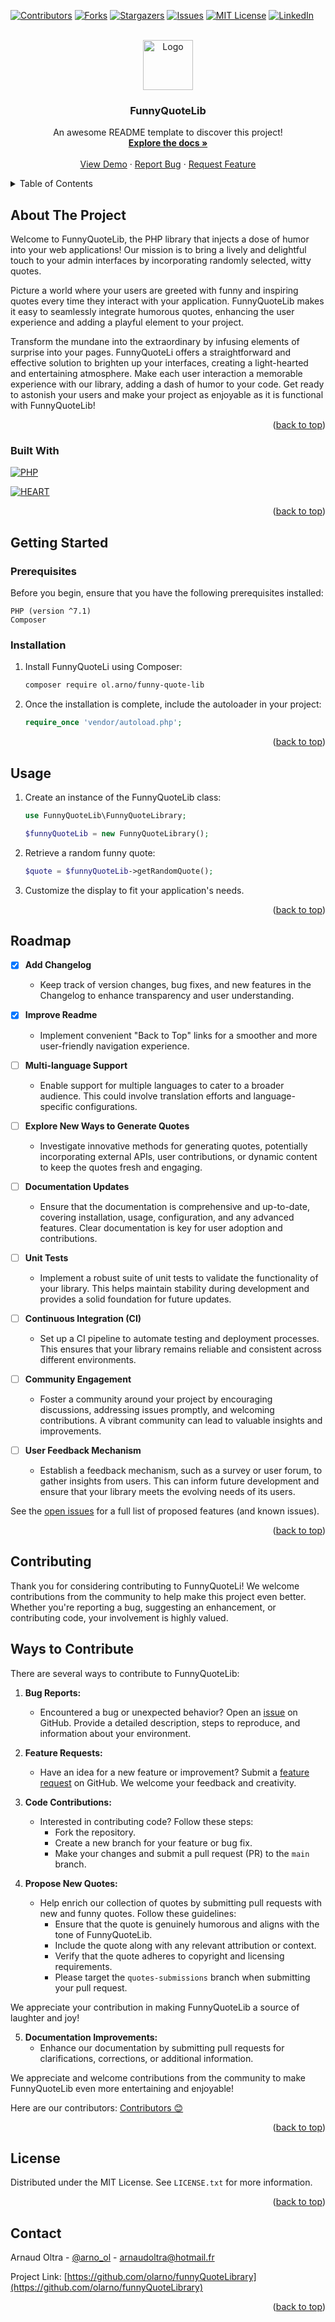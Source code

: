 <a name="readme-top"></a>

<!-- PROJECT SHIELDS -->
<!--
*** I'm using markdown "reference style" links for readability.
*** Reference links are enclosed in brackets [ ] instead of parentheses ( ).
*** See the bottom of this document for the declaration of the reference variables
*** for contributors-url, forks-url, etc. This is an optional, concise syntax you may use.
*** https://www.markdownguide.org/basic-syntax/#reference-style-links
-->
[![Contributors][contributors-shield]][contributors-url]
[![Forks][forks-shield]][forks-url]
[![Stargazers][stars-shield]][stars-url]
[![Issues][issues-shield]][issues-url]
[![MIT License][license-shield]][license-url]
[![LinkedIn][linkedin-shield]][linkedin-url]

<!-- PROJECT LOGO -->
<br />
<div align="center">
  <a href="https://github.com/olarno/funnyQuoteLibrary">
    <img src="images/logo.jpg" alt="Logo" width="80" height="80">
  </a>

  <h3 align="center">FunnyQuoteLib</h3>

  <p align="center">
    An awesome README template to discover this project!
    <br />
    <a href="https://github.com/olarno/funnyQuoteLibrary"><strong>Explore the docs »</strong></a>
    <br />
    <br />
    <a href="https://github.com/olarno/funnyQuoteLibrary">View Demo</a>
    ·
    <a href="https://github.com/olarno/funnyQuoteLibrary/issues">Report Bug</a>
    ·
    <a href="https://github.com/olarno/funnyQuoteLibrary/issues">Request Feature</a>
  </p>
</div>

<!-- TABLE OF CONTENTS -->
<details>
  <summary>Table of Contents</summary>
  <ol>
    <li>
      <a href="#about-the-project">About The Project</a>
      <ul>
        <li><a href="#built-with">Built With</a></li>
      </ul>
    </li>
    <li>
      <a href="#getting-started">Getting Started</a>
      <ul>
        <li><a href="#prerequisites">Prerequisites</a></li>
        <li><a href="#installation">Installation</a></li>
      </ul>
    </li>
    <li><a href="#usage">Usage</a></li>
    <li><a href="#roadmap">Roadmap</a></li>
    <li><a href="#contributing">Contributing</a></li>
    <li><a href="#license">License</a></li>
    <li><a href="#contact">Contact</a></li>
  </ol>
</details>

<!-- ABOUT THE PROJECT -->
## About The Project

Welcome to FunnyQuoteLib, the PHP library that injects a dose of humor into your web applications! Our mission is to bring a lively and delightful touch to your admin interfaces by incorporating randomly selected, witty quotes. 

Picture a world where your users are greeted with funny and inspiring quotes every time they interact with your application. FunnyQuoteLib makes it easy to seamlessly integrate humorous quotes, enhancing the user experience and adding a playful element to your project.

Transform the mundane into the extraordinary by infusing elements of surprise into your pages. FunnyQuoteLi offers a straightforward and effective solution to brighten up your interfaces, creating a light-hearted and entertaining atmosphere. Make each user interaction a memorable experience with our library, adding a dash of humor to your code. Get ready to astonish your users and make your project as enjoyable as it is functional with FunnyQuoteLib!

<p align="right">(<a href="#readme-top">back to top</a>)</p>

### Built With

[![PHP][PHP-shield]][PHP-url]

[![HEART][HEART-shield]][HEART-url]

<p align="right">(<a href="#readme-top">back to top</a>)</p>



<!-- GETTING STARTED -->
## Getting Started

### Prerequisites

Before you begin, ensure that you have the following prerequisites installed:

    PHP (version ^7.1)
    Composer 

### Installation

1. Install FunnyQuoteLi using Composer:
   ```sh
   composer require ol.arno/funny-quote-lib
   ```
2. Once the installation is complete, include the autoloader in your project:
   ```php
   require_once 'vendor/autoload.php';
   ```

<p align="right">(<a href="#readme-top">back to top</a>)</p>

<!-- USAGE EXAMPLES -->
## Usage

1. Create an instance of the FunnyQuoteLib class:
    ```php
    use FunnyQuoteLib\FunnyQuoteLibrary;

    $funnyQuoteLib = new FunnyQuoteLibrary();
    ```
2. Retrieve a random funny quote:
    ```php
    $quote = $funnyQuoteLib->getRandomQuote();
    ```
3. Customize the display to fit your application's needs.

<p align="right">(<a href="#readme-top">back to top</a>)</p>

<!-- ROADMAP -->
## Roadmap

- [x] **Add Changelog**
  - Keep track of version changes, bug fixes, and new features in the Changelog to enhance transparency and user understanding.

- [x] **Improve Readme**
  - Implement convenient "Back to Top" links for a smoother and more user-friendly navigation experience.

- [ ] **Multi-language Support**
  - Enable support for multiple languages to cater to a broader audience. This could involve translation efforts and language-specific configurations.

- [ ] **Explore New Ways to Generate Quotes**
  - Investigate innovative methods for generating quotes, potentially incorporating external APIs, user contributions, or dynamic content to keep the quotes fresh and engaging.

- [ ] **Documentation Updates**
  - Ensure that the documentation is comprehensive and up-to-date, covering installation, usage, configuration, and any advanced features. Clear documentation is key for user adoption and contributions.

- [ ] **Unit Tests**
  - Implement a robust suite of unit tests to validate the functionality of your library. This helps maintain stability during development and provides a solid foundation for future updates.

- [ ] **Continuous Integration (CI)**
  - Set up a CI pipeline to automate testing and deployment processes. This ensures that your library remains reliable and consistent across different environments.

- [ ] **Community Engagement**
  - Foster a community around your project by encouraging discussions, addressing issues promptly, and welcoming contributions. A vibrant community can lead to valuable insights and improvements.

- [ ] **User Feedback Mechanism**
  - Establish a feedback mechanism, such as a survey or user forum, to gather insights from users. This can inform future development and ensure that your library meets the evolving needs of its users.

See the [open issues](https://github.com/olarno/funnyQuoteLibrary/issues) for a full list of proposed features (and known issues).

<p align="right">(<a href="#readme-top">back to top</a>)</p>

<!-- CONTRIBUTING -->
## Contributing

Thank you for considering contributing to FunnyQuoteLi! We welcome contributions from the community to help make this project even better. Whether you're reporting a bug, suggesting an enhancement, or contributing code, your involvement is highly valued.

## Ways to Contribute

There are several ways to contribute to FunnyQuoteLib:

1. **Bug Reports:**
   - Encountered a bug or unexpected behavior? Open an [issue](https://github.com/olarno/funnyQuoteLibrary/issues) on GitHub. Provide a detailed description, steps to reproduce, and information about your environment.

2. **Feature Requests:**
   - Have an idea for a new feature or improvement? Submit a [feature request](https://github.com/olarno/funnyQuoteLibrary/issues) on GitHub. We welcome your feedback and creativity.

3. **Code Contributions:**
   - Interested in contributing code? Follow these steps:
     - Fork the repository.
     - Create a new branch for your feature or bug fix.
     - Make your changes and submit a pull request (PR) to the `main` branch.

4. **Propose New Quotes:**
   - Help enrich our collection of quotes by submitting pull requests with new and funny quotes. Follow these guidelines:
     - Ensure that the quote is genuinely humorous and aligns with the tone of FunnyQuoteLib.
     - Include the quote along with any relevant attribution or context.
     - Verify that the quote adheres to copyright and licensing requirements.
     - Please target the `quotes-submissions` branch when submitting your pull request.

We appreciate your contribution in making FunnyQuoteLib a source of laughter and joy!


5. **Documentation Improvements:**
   - Enhance our documentation by submitting pull requests for clarifications, corrections, or additional information.

We appreciate and welcome contributions from the community to make FunnyQuoteLib even more entertaining and enjoyable!

Here are our contributors: [Contributors 😊](https://github.com/olarno/funnyQuoteLibrary/graphs/contributors)


<p align="right">(<a href="#readme-top">back to top</a>)</p>

<!-- LICENSE -->
## License

Distributed under the MIT License. See `LICENSE.txt` for more information.

<p align="right">(<a href="#readme-top">back to top</a>)</p>

<!-- CONTACT -->
## Contact

Arnaud Oltra - [@arno_ol](https://twitter.com/arno_ol) - arnaudoltra@hotmail.fr

Project Link: [https://github.com/olarno/funnyQuoteLibrary](https://github.com/olarno/funnyQuoteLibrary)

<p align="right">(<a href="#readme-top">back to top</a>)</p>

<!-- MARKDOWN LINKS & IMAGES -->
<!-- https://www.markdownguide.org/basic-syntax/#reference-style-links -->
[contributors-shield]: https://img.shields.io/github/contributors/olarno/funnyQuoteLibrary?style=for-the-badge
[contributors-url]: https://github.com/olarno/funnyQuoteLibrary/graphs/contributors
[forks-shield]: https://img.shields.io/github/forks/olarno/funnyQuoteLibrary?style=for-the-badge
[forks-url]: https://github.com/olarno/funnyQuoteLibrary/network/members
[stars-shield]: https://img.shields.io/github/stars/olarno/funnyQuoteLibrary?style=for-the-badge
[stars-url]: https://github.com/olarno/funnyQuoteLibrary/stargazers
[issues-shield]: https://img.shields.io/github/issues/olarno/funnyQuoteLibrary?style=for-the-badge
[issues-url]: https://github.com/olarno/funnyQuoteLibrary/issues
[license-shield]: https://img.shields.io/github/license/olarno/funnyQuoteLibrary?style=for-the-badge
[license-url]: https://github.com/olarno/funnyQuoteLibrary/blob/master/LICENSE.txt
[linkedin-shield]: https://img.shields.io/badge/-LinkedIn-black.svg?style=for-the-badge&logo=linkedin&colorB=555
[linkedin-url]: https://www.linkedin.com/in/arnaud-oltra/
[PHP-shield]: https://img.shields.io/badge/PHP-777BB4?style=for-the-badge&logo=php&logoColor=white
[PHP-url]: https://www.php.net/
[HEART-shield]: https://forthebadge.com/images/badges/built-with-love.svg
[HEART-url]: https://www.linkedin.com/in/arnaud-oltra/